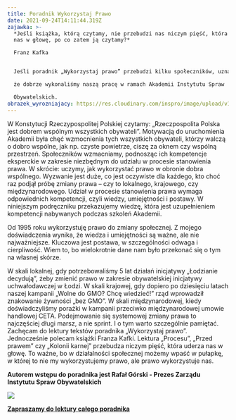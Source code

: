 ```yaml
---
title: Poradnik Wykorzystaj Prawo
date: 2021-09-24T14:11:44.319Z
zajawka: >-
  *Jeśli książka, którą czytamy, nie przebudzi nas niczym pięść, która uderza
  nas w głowę, po co zatem ją czytamy?*

  Franz Kafka


  Jeśli poradnik „Wykorzystaj prawo” przebudzi kilku społeczników, uznam,

  że dobrze wykonaliśmy naszą pracę w ramach Akademii Instytutu Spraw

  Obywatelskich.
obrazek_wyrozniajacy: https://res.cloudinary.com/inspro/image/upload/v1632493438/aiso/wykorzystaj-prawo1_1.png
---
```

W Konstytucji Rzeczypospolitej Polskiej czytamy: „Rzeczpospolita Polska
jest dobrem wspólnym wszystkich obywateli”. Motywacją do uruchomienia
Akademii była chęć wzmocnienia tych wszystkich obywateli, którzy
walczą o dobro wspólne, jak np. czyste powietrze, ciszę za oknem czy wspólną
przestrzeń. Społeczników wzmacniamy, podnosząc ich kompetencje
eksperckie w zakresie niezbędnym do udziału w procesie stanowienia prawa.
W skrócie: uczymy, jak wykorzystać prawo w obronie dobra wspólnego.
Wyzwanie jest duże, co jest oczywiste dla każdego, kto choć raz podjął
próbę zmiany prawa – czy to lokalnego, krajowego, czy międzynarodowego.
Udział w procesie stanowienia prawa wymaga odpowiednich kompetencji,
czyli wiedzy, umiejętności i postawy. W niniejszym podręczniku przekazujemy
wiedzę, która jest uzupełnieniem kompetencji nabywanych podczas
szkoleń Akademii.


Od 1995 roku wykorzystuję prawo do zmiany społecznej. Z mojego doświadczenia
wynika, że wiedza i umiejętności są ważne, ale nie najważniejsze.
Kluczowa jest postawa, w szczególności odwaga i cierpliwość. Wiem to,
bo wielokrotnie dane nam było przekonać się o tym na własnej skórze.

W skali lokalnej, gdy potrzebowaliśmy 5 lat działań inicjatywy „Łodzianie
decydują”, żeby zmienić prawo w zakresie obywatelskiej inicjatywy
uchwałodawczej w Łodzi. W skali krajowej, gdy dopiero po dziesięciu
latach naszej kampanii „Wolne do GMO? Chcę wiedzieć!” rząd wprowadził
znakowanie żywności „bez GMO”. W skali międzynarodowej, kiedy
doświadczyliśmy porażki w kampanii przeciwko międzynarodowej umowie
handlowej CETA. Podejmowanie się systemowej zmiany prawa to
najczęściej długi marsz, a nie sprint. I o tym warto szczególnie pamiętać.
Zachęcam do lektury tekstów poradnika „Wykorzystaj prawo”. Jednocześnie
polecam książki Franza Kafki. Lektura „Procesu”, „Przed prawem” czy
„Kolonii karnej” przebudza niczym pięść, która uderza nas w głowę. To
ważne, bo w działalności społecznej możemy wpaść w pułapkę, w której
to nie my wykorzystujemy prawo, ale prawo wykorzystuje nas.


**Autorem wstępu do poradnika jest Rafał Górski - Prezes Zarządu Instytutu Spraw Obywatelskich**

![](https://res.cloudinary.com/inspro/image/upload/v1632493090/aiso/wykorzystaj-prawo_ok%C5%82adka.png)

**[Zapraszamy do lektury całego poradnika](https://instytutsprawobywatelskich.pl/publikacje/wykorzystaj-prawo/)**
